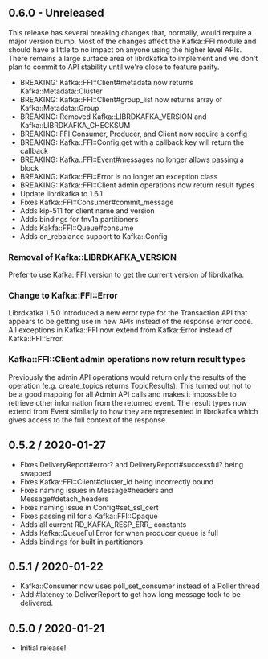 ## 0.6.0 - Unreleased

This release has several breaking changes that, normally, would require a major
version bump. Most of the changes affect the Kafka::FFI module and should have
a little to no impact on anyone using the higher level APIs. There remains a
large surface area of librdkafka to implement and we don't plan to commit to
API stability until we're close to feature parity.

* BREAKING: Kafka::FFI::Client#metadata now returns Kafka::Metadata::Cluster
* BREAKING: Kafka::FFI::Client#group_list now returns array of Kafka::Metadata::Group
* BREAKING: Removed Kafka::LIBRDKAFKA_VERSION and Kafka::LIBRDKAFKA_CHECKSUM
* BREAKING: FFI Consumer, Producer, and Client now require a config
* BREAKING: Kafka::FFI::Config.get with a callback key will return the callback
* BREAKING: Kafka::FFI::Event#messages no longer allows passing a block
* BREAKING: Kafka::FFI::Error is no longer an exception class
* BREAKING: Kafka::FFI::Client admin operations now return result types
* Update librdkafka to 1.6.1
* Fixes Kafka::FFI::Consumer#commit_message
* Adds kip-511 for client name and version
* Adds bindings for fnv1a partitioners
* Adds Kakfa::FFI::Queue#consume
* Adds on_rebalance support to Kafka::Config

### Removal of Kafka::LIBRDKAFKA_VERSION

Prefer to use Kafka::FFI.version to get the current version of librdkafka.

### Change to Kafka::FFI::Error

Librdkafka 1.5.0 introduced a new error type for the Transaction API that
appears to be getting use in new APIs instead of the response error code. All
exceptions in Kafka::FFI now extend from Kafka::Error instead of
Kafka::FFI::Error.

### Kafka::FFI::Client admin operations now return result types

Previously the admin API operations would return only the results of the
operation (e.g. create_topics returns TopicResults). This turned out not to be
a good mapping for all Admin API calls and makes it impossible to retrieve
other information from the returned event. The result types now extend from
Event similarly to how they are represented in librdkafka which gives access to
the full context of the response.

## 0.5.2 / 2020-01-27

* Fixes DeliveryReport#error? and DeliveryReport#successful? being swapped
* Fixes Kafka::FFI::Client#cluster_id being incorrectly bound
* Fixes naming issues in Message#headers and Message#detach_headers
* Fixes naming issue in Config#set_ssl_cert
* Fixes passing nil for a Kafka::FFI::Opaque
* Adds all current RD_KAFKA_RESP_ERR_ constants
* Adds Kafka::QueueFullError for when producer queue is full
* Adds bindings for built in partitioners

## 0.5.1 / 2020-01-22

* Kafka::Consumer now uses poll_set_consumer instead of a Poller thread
* Add #latency to DeliverReport to get how long message took to be delivered.

## 0.5.0 / 2020-01-21

* Initial release!
